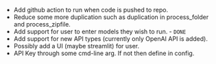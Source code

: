 - Add github action to run when code is pushed to repo.
- Reduce some more duplication such as duplication in process_folder and process_zipfile.
- Add support for user to enter models they wish to run. - `DONE`
- Add support for new API types (currently only OpenAI API is added).
- Possibly add a UI (maybe streamlit) for user.
- API Key through some cmd-line arg. If not then define in config.